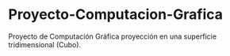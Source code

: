 # Proyecto-Computacion-Grafica
Proyecto de Computación Gráfica proyección en una superficie tridimensional (Cubo).
